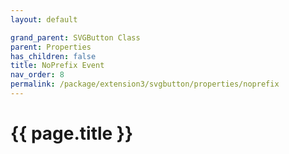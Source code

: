 ```yaml
---
layout: default

grand_parent: SVGButton Class
parent: Properties
has_children: false
title: NoPrefix Event
nav_order: 8
permalink: /package/extension3/svgbutton/properties/noprefix
---
```

# {{ page.title }}
